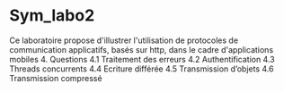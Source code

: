 # Sym_labo2
Ce laboratoire propose d'illustrer l'utilisation de protocoles de communication applicatifs, basés sur http, dans le cadre d'applications mobiles
4. Questions
4.1 Traitement des erreurs 
4.2 Authentification
4.3 Threads concurrents
4.4 Ecriture différée
4.5 Transmission d’objets
4.6 Transmission compressé
